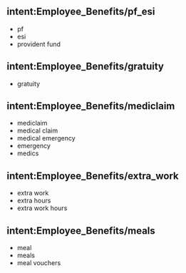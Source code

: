 ## intent:Employee_Benefits/pf_esi
- pf
- esi
- provident fund

## intent:Employee_Benefits/gratuity
- gratuity

## intent:Employee_Benefits/mediclaim
- mediclaim
- medical claim
- medical emergency
- emergency
- medics

## intent:Employee_Benefits/extra_work
- extra work
- extra hours
- extra work hours

## intent:Employee_Benefits/meals
- meal
- meals
- meal vouchers
